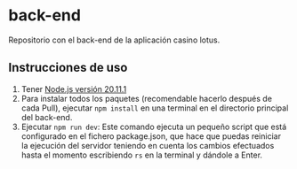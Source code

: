# back-end
Repositorio con el back-end de la aplicación casino lotus.

## Instrucciones de uso

1. Tener [Node.js versión 20.11.1](https://nodejs.org/en/download/)
2. Para instalar todos los paquetes (recomendable hacerlo después de cada Pull), ejecutar `npm install` en una terminal en el directorio principal del back-end.
3. Ejecutar `npm run dev`: Este comando ejecuta un pequeño script que está configurado en el fichero package.json, que hace que puedas reiniciar la ejecución del servidor teniendo en cuenta los cambios efectuados hasta el momento escribiendo `rs` en la terminal y dándole a Enter.
